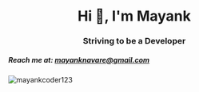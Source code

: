 <h1 align="center">Hi 👋, I'm Mayank</h1>
<h3 align="center">Striving to be a Developer </h3>

##### Reach me at: _**mayanknavare@gmail.com**_

<img src="https://github-readme-stats.vercel.app/api?username=mayankcoder123&show_icons=true&theme=tokyonight" alt="mayankcoder123" />
